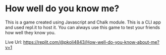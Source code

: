 # How well do you know me?
This is a game created using Javascript and Chalk module. This is a CLI app and used repl.it to host it. You can always use this game to test your friends how well they know you.

Live Url: https://replit.com/@pkoli4843/How-well-do-you-know-about-me?v=1

